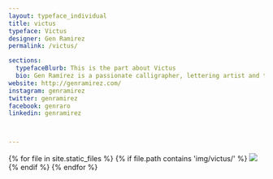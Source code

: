 ```yaml
---
layout: typeface_individual
title: victus
typeface: Victus
designer: Gen Ramirez
permalink: /victus/

sections:
  typefaceBlurb: This is the part about Victus
  bio: Gen Ramírez is a passionate calligrapher, lettering artist and type designer from Guadalajara, Mexico. He enjoys Salsa music almost as much as making letterforms, well, not so much. He is from Guadalajara, México
website: http://genramirez.com/
instagram: genramirez
twitter: genramirez
facebook: genraro
linkedin: genramirez



---
```


<div class="typeface__images">
{% for file in site.static_files %}
  {% if file.path contains 'img/victus/' %}
    <img src="{{ file.path }}" />
  {% endif %}
{% endfor %}
</div>
